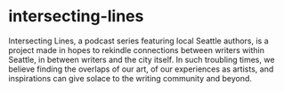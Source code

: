 # intersecting-lines


Intersecting Lines, a podcast series featuring local Seattle authors, is a project made in hopes to rekindle connections between writers within Seattle, in between writers and the city itself. In such troubling times, we believe finding the overlaps of our art, of our experiences as artists, and inspirations can give solace to the writing community and beyond. 
